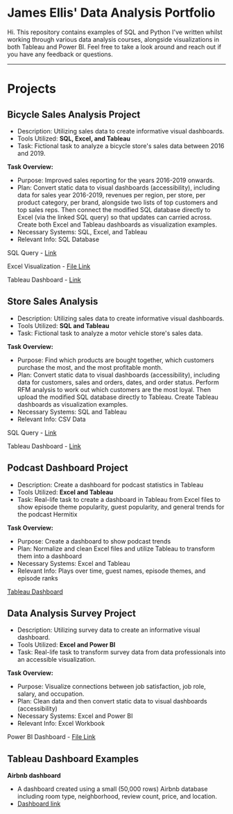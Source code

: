 # James Ellis' Data Analysis Portfolio

Hi. This repository contains examples of SQL and Python I've written whilst working through various data analysis courses, alongside visualizations in both Tableau and Power BI. Feel free to take a look around and reach out if you have any feedback or questions.

---
# Projects

## Bicycle Sales Analysis Project

- Description: Utilizing sales data to create informative visual dashboards.
- Tools Utilized: **SQL, Excel, and Tableau**
- Task: Fictional task to analyze a bicycle store's sales data between 2016 and 2019.

**Task Overview:**
* Purpose: Improved sales reporting for the years 2016-2019 onwards.
* Plan: Convert static data to visual dashboards (accessibility), including data for sales year 2016-2019, revenues per region, per store, per product category, per brand, alongside two lists of top customers and top sales reps. Then connect the modified SQL database directly to Excel (via the linked SQL query) so that updates can carried across. Create both Excel and Tableau dashboards as visualization examples.
* Necessary Systems: SQL, Excel, and Tableau
* Relevant Info: SQL Database
  
SQL Query - [Link](https://github.com/jdedata/James-Ellis---DA-Portfolio/blob/main/BicycleSQLquery.sql)

Excel Visualization - [File Link](https://github.com/jdedata/James-Ellis---DA-Portfolio/blob/main/Bike%20Stores.xlsx)

Tableau Dashboard - [Link](https://public.tableau.com/app/profile/james.ellis6768/viz/ExecutiveDashboardExample_16937068345260/Dashboard1?publish=yes)

## Store Sales Analysis

- Description: Utilizing sales data to create informative visual dashboards.
- Tools Utilized: **SQL and Tableau**
- Task: Fictional task to analyze a motor vehicle store's sales data.

**Task Overview:**
* Purpose: Find which products are bought together, which customers purchase the most, and the most profitable month.
* Plan: Convert static data to visual dashboards (accessibility), including data for customers, sales and orders, dates, and order status. Perform RFM analysis to work out which customers are the most loyal. Then upload the modified SQL database directly to Tableau. Create Tableau dashboards as visualization examples.
* Necessary Systems: SQL and Tableau
* Relevant Info: CSV Data
  
SQL Query - [Link](https://github.com/jdedata/James-Ellis---DA-Portfolio/blob/main/motorsales.sql)

Tableau Dashboard - [Link]()


## Podcast Dashboard Project

- Description: Create a dashboard for podcast statistics in Tableau
- Tools Utilized: **Excel and Tableau**
- Task: Real-life task to create a dashboard in Tableau from Excel files to show episode theme popularity, guest popularity, and general trends for the podcast Hermitix

**Task Overview:**
* Purpose: Create a dashboard to show podcast trends
* Plan: Normalize and clean Excel files and utilize Tableau to transform them into a dashboard
* Necessary Systems: Excel and Tableau
* Relevant Info: Plays over time, guest names, episode themes, and episode ranks

[Tableau Dashboard](https://public.tableau.com/app/profile/james.ellis6768/viz/PodcastDashboard/MainDashboard?publish=yes)

## Data Analysis Survey Project

- Description: Utilizing survey data to create an informative visual dashboard.
- Tools Utilized: **Excel and Power BI**
- Task: Real-life task to transform survey data from data professionals into an accessible visualization. 

**Task Overview:**
* Purpose: Visualize connections between job satisfaction, job role, salary, and occupation.
* Plan: Clean data and then convert static data to visual dashboards (accessibility)
* Necessary Systems: Excel and Power BI
* Relevant Info: Excel Workbook

Power BI Dashboard - [File Link](https://github.com/jdedata/James-Ellis---DA-Portfolio/blob/main/dataprofbreakdown.pbix)

## Tableau Dashboard Examples

**Airbnb dashboard**

- A dashboard created using a small (50,000 rows) Airbnb database including room type, neighborhood, review count, price, and location.
- [Dashboard link](https://public.tableau.com/app/profile/james.ellis6768/viz/AirbnbSalesLocationDashboard/airbnbdashboardexample?publish=yes)





